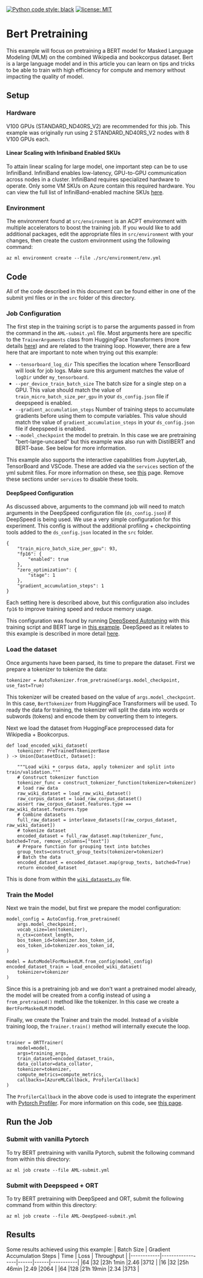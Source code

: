 [![Python code style: black](https://img.shields.io/badge/code%20style-black-000000.svg)](https://github.com/psf/black)
[![license: MIT](https://img.shields.io/badge/License-MIT-purple.svg)](LICENSE)
# **Bert Pretraining**

This example will focus on pretraining a BERT model for Masked Language Modeling (MLM) on the combined Wikipedia and bookcorpus dataset. Bert is a large language model and in this article you can learn on tips and tricks to be able to train with high efficiency for compute and memory without impacting the quality of model.

## **Setup**
### **Hardware**
V100 GPUs (STANDARD_ND40RS_V2) are recommended for this job. This example was originally run using 2  STANDARD_ND40RS_V2 nodes with 8 V100 GPUs each.

#### **Linear Scaling with Infiniband Enabled SKUs**
To attain linear scaling for large model, one important step can be to use InfiniBand. InfiniBand enables low-latency, GPU-to-GPU communication across nodes in a cluster. InfiniBand requires specialized hardware to operate. Only some VM SKUs on Azure contain this required hardware. You can view the full list of InfiniBand-enabled machine SKUs [here](https://learn.microsoft.com/en-us/azure/virtual-machines/sizes-hpc#rdma-capable-instances). 

### **Environment**
The environment found at ``src/environment`` is an ACPT environment with multiple accelerators to boost the training job. If you would like to add additional packages, edit the appropriate files in ``src/environment`` with your changes, then create the custom environment using the following command:
```
az ml environment create --file ./src/environment/env.yml
```
## **Code**
All of the code described in this document can be found either in one of the submit yml files or in the ``src`` folder of this directory.

### **Job Configuration**
The first step in the training script is to parse the arguments passed in from the command in the ``AML-submit.yml`` file. Most arguments here are specific to the ``TrainerArguments`` class from HuggingFace Transformers (more details [here](https://huggingface.co/docs/transformers/main_classes/trainer#transformers.TrainingArguments)) and are related to the training loop. However, there are a few here that are important to note when trying out this example:
- ``--tensorboard_log_dir`` This specifies the location where TensorBoard will look for job logs. Make sure this argument matches the value of ``logDir`` under ``my_tensorboard``.
- ``--per_device_train_batch_size`` The batch size for a single step on a GPU. This value should match the value of ``train_micro_batch_size_per_gpu`` in your ``ds_config.json`` file if deepspeed is enabled.
- ``--gradient_accumulation_steps`` Number of training steps to accumulate gradients before using them to compute variables. This value should match the value of ``gradient_accumulation_steps`` in your ``ds_config.json`` file if deepspeed is enabled.
- ``--model_checkpoint`` the model to pretrain. In this case we are pretraining "bert-large-uncased" but this example was also run with DistilBERT and BERT-base. See below for more information.

This example also supports the interactive capabilities from JupyterLab, TensorBoard and VSCode. These are added via the ``services`` section of the yml submit files. For more information on these, see [this](../README.md#interactive-debugging) page. Remove these sections under ``services`` to disable these tools.

#### **DeepSpeed Configuration**
As discussed above, arguments to the command job will need to match arguments in the DeepSpeed configuration file (``ds_config.json``) if DeepSpeed is being used. We use a very simple configuration for this experiment. This config is without the additional profiling + checkpointing tools added to the ``ds_config.json`` located in the ``src`` folder.
```
{
    "train_micro_batch_size_per_gpu": 93,
    "fp16": {
        "enabled": true
    },
    "zero_optimization": {
        "stage": 1
    },
    "gradient_accumulation_steps": 1
}
```
Each setting here is described above, but this configuration also includes ``fp16`` to improve training speed and reduce memory usage. 

This configuration was found by running [DeepSpeed Autotuning](https://www.deepspeed.ai/tutorials/autotuning/) with this training script and BERT large in [this example](../DeepSpeed-Autotuning). DeepSpeed as it relates to this example is described in more detail [here](../README.md#deepspeed).
### **Load the dataset**
Once arguments have been parsed, its time to prepare the dataset. First we prepare a tokenizer to tokenize the data:
```
tokenizer = AutoTokenizer.from_pretrained(args.model_checkpoint, use_fast=True)
```
This tokenizer will be created based on the value of ``args.model_checkpoint``. In this case, ``BertTokenizer`` from HuggingFace Transformers will be used. To ready the data for training, the tokenizer will split the data into words or subwords (tokens) and encode them by converting them to integers.

Next we load the dataset from HuggingFace preprocessed data for Wikipedia + Bookcorpus.
```
def load_encoded_wiki_dataset(
    tokenizer: PreTrainedTokenizerBase
) -> Union[DatasetDict, Dataset]:

    """Load wiki + corpus data, apply tokenizer and split into train/validation."""
    # Construct tokenizer function
    tokenizer_func = construct_tokenizer_function(tokenizer=tokenizer)
    # load raw data
    raw_wiki_dataset = load_raw_wiki_dataset()
    raw_corpus_dataset = load_raw_corpus_dataset()
    assert raw_corpus_dataset.features.type == raw_wiki_dataset.features.type
    # Combine datasets
    full_raw_dataset = interleave_datasets([raw_corpus_dataset, raw_wiki_dataset])
    # tokenize dataset
    encoded_dataset = full_raw_dataset.map(tokenizer_func, batched=True, remove_columns=["text"])
    # Prepare function for grouping text into batches
    group_texts=construct_group_texts(tokenizer=tokenizer)
    # Batch the data
    encoded_dataset = encoded_dataset.map(group_texts, batched=True)
    return encoded_dataset
```
This is done from within the [``wiki_datasets.py``](./src/glue_datasets.py) file.

### **Train the Model**
Next we train the model, but first we prepare the model configuration:
```
model_config = AutoConfig.from_pretrained(
    args.model_checkpoint,
    vocab_size=len(tokenizer),
    n_ctx=context_length,
    bos_token_id=tokenizer.bos_token_id,
    eos_token_id=tokenizer.eos_token_id,
)

model = AutoModelForMaskedLM.from_config(model_config)
encoded_dataset_train = load_encoded_wiki_dataset(
    tokenizer=tokenizer
)
```
Since this is a pretraining job and we don't want a pretrained model already, the model will be created from a config instead of using a ``from_pretrained()`` method like the tokenizer. In this case we create a ``BertForMaskedLM`` model.

Finally, we create the Trainer and train the model. Instead of a visible training loop, the ``Trainer.train()`` method will internally execute the loop.
```

trainer = ORTTrainer(
    model=model,
    args=training_args,
    train_dataset=encoded_dataset_train,
    data_collator=data_collator,
    tokenizer=tokenizer,
    compute_metrics=compute_metrics,
    callbacks=[AzureMLCallback, ProfilerCallback]
)

```
The ``ProfilerCallback`` in the above code is used to integrate the experiment with [Pytorch Profiler](https://pytorch.org/tutorials/recipes/recipes/profiler_recipe.html). For more information on this code, see [this page](../README.md#pytorch-profiler).

## **Run the Job**
### **Submit with vanilla Pytorch**
To try BERT pretraining with vanilla Pytorch, submit the following command from within this directory:
```
az ml job create --file AML-submit.yml
```
### **Submit with Deepspeed + ORT**
To try BERT pretraining with DeepSpeed and ORT, submit the following command from within this directory:
```
az ml job create --file AML-DeepSpeed-submit.yml
```

## Results

Some results achieved using this example:
| Batch Size | Gradient Accumulation Steps | Time | Loss | Throughput |
|------------|------------------|------|------|-----------|
|64 |32 |23h 1min |2.46 |3712 |
|16 |32 |25h 46min |2.49 |2064 |
|64 |128 |21h 19min |2.34 |3713 |